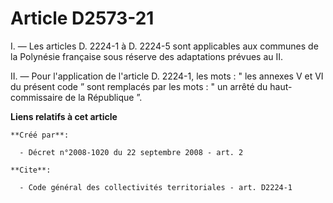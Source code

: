 # Article D2573-21

I. ― Les articles D. 2224-1 à D. 2224-5 sont applicables aux communes de la Polynésie française sous réserve des adaptations
prévues au II. 

II. ― Pour l'application de l'article D. 2224-1, les mots : " les annexes V et VI du présent code ” sont remplacés par les
mots : " un arrêté du haut-commissaire de la République ”.

**Liens relatifs à cet article**

	**Créé par**:

	  - Décret n°2008-1020 du 22 septembre 2008 - art. 2

	**Cite**:

	  - Code général des collectivités territoriales - art. D2224-1
